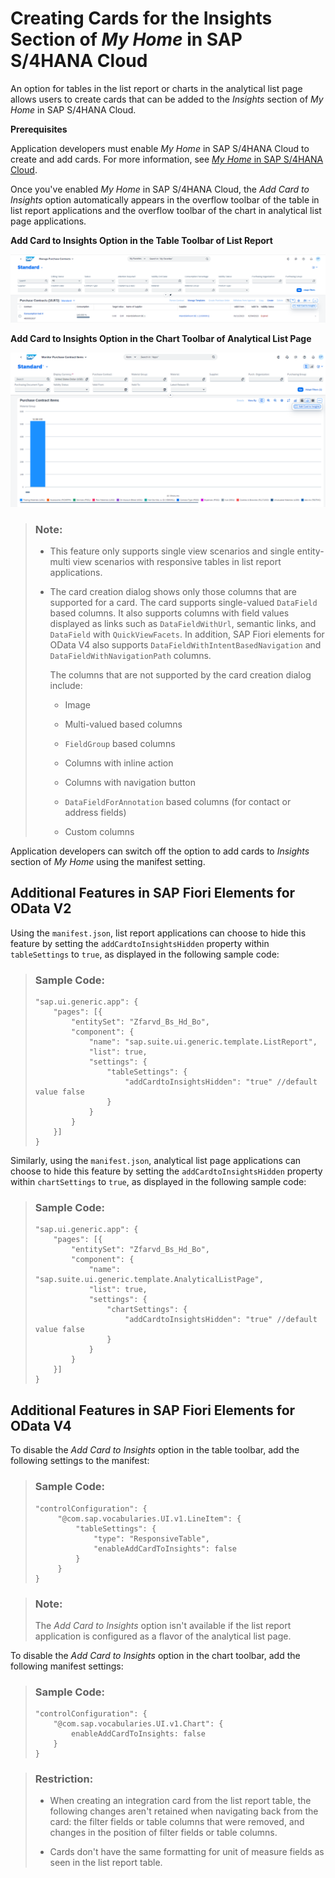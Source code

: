 <!-- loio9b13559ef978405a99e8b624a87daf31 -->

# Creating Cards for the Insights Section of *My Home* in SAP S/4HANA Cloud

An option for tables in the list report or charts in the analytical list page allows users to create cards that can be added to the *Insights* section of *My Home* in SAP S/4HANA Cloud.

**Prerequisites**

Application developers must enable *My Home* in SAP S/4HANA Cloud to create and add cards. For more information, see [*My Home* in SAP S/4HANA Cloud](https://help.sap.com/docs/SAP_S4HANA_CLOUD/4fc8d03390c342da8a60f8ee387bca1a/8a60279e8d2041b5ad8d3455fab0f3ef.html).

Once you've enabled *My Home* in SAP S/4HANA Cloud, the *Add Card to Insights* option automatically appears in the overflow toolbar of the table in list report applications and the overflow toolbar of the chart in analytical list page applications.

  
  
**Add Card to Insights Option in the Table Toolbar of List Report**

![](images/Add_Cards_to_Insights_New_fe526c6.png "Add Card to Insights Option in the Table Toolbar of List Report ")

  
  
**Add Card to Insights Option in the Chart Toolbar of Analytical List Page**

![](images/Add_Cards_to_Insights_ALP_401e0b0.png "Add Card to Insights Option in the Chart Toolbar of Analytical List Page")

> ### Note:  
> -   This feature only supports single view scenarios and single entity-multi view scenarios with responsive tables in list report applications.
> 
> -   The card creation dialog shows only those columns that are supported for a card. The card supports single-valued `DataField` based columns. It also supports columns with field values displayed as links such as `DataFieldWithUrl`, semantic links, and `DataField` with `QuickViewFacets`. In addition, SAP Fiori elements for OData V4 also supports `DataFieldWithIntentBasedNavigation` and `DataFieldWithNavigationPath` columns.
> 
>     The columns that are not supported by the card creation dialog include:
> 
>     -   Image
> 
>     -   Multi-valued based columns
> 
>     -   `FieldGroup` based columns
> 
>     -   Columns with inline action
> 
>     -   Columns with navigation button
> 
>     -   `DataFieldForAnnotation` based columns \(for contact or address fields\)
> 
>     -   Custom columns

Application developers can switch off the option to add cards to *Insights* section of *My Home* using the manifest setting.



<a name="loio9b13559ef978405a99e8b624a87daf31__section_kbf_fb2_jxb"/>

## Additional Features in SAP Fiori Elements for OData V2

Using the `manifest.json`, list report applications can choose to hide this feature by setting the `addCardtoInsightsHidden` property within `tableSettings` to `true`, as displayed in the following sample code:

> ### Sample Code:  
> ```
> "sap.ui.generic.app": {
>     "pages": [{
>         "entitySet": "Zfarvd_Bs_Hd_Bo",
>         "component": {
>             "name": "sap.suite.ui.generic.template.ListReport",
>             "list": true,
>             "settings": {
>                 "tableSettings": { 
>                     "addCardtoInsightsHidden": "true" //default value false
>                 }
>             }
>         }
>     }]
> }
> ```

Similarly, using the `manifest.json`, analytical list page applications can choose to hide this feature by setting the `addCardtoInsightsHidden` property within `chartSettings` to `true`, as displayed in the following sample code:

> ### Sample Code:  
> ```
> "sap.ui.generic.app": {
>     "pages": [{
>         "entitySet": "Zfarvd_Bs_Hd_Bo",
>         "component": {
>             "name": "sap.suite.ui.generic.template.AnalyticalListPage",
>             "list": true,
>             "settings": {
>                 "chartSettings": { 
>                     "addCardtoInsightsHidden": "true" //default value false
>                 }
>             }
>         }
>     }]
> }
> ```



<a name="loio9b13559ef978405a99e8b624a87daf31__section_zbk_2qx_3xb"/>

## Additional Features in SAP Fiori Elements for OData V4

To disable the *Add Card to Insights* option in the table toolbar, add the following settings to the manifest:

> ### Sample Code:  
> ```
> "controlConfiguration": {
>      "@com.sap.vocabularies.UI.v1.LineItem": {
>          "tableSettings": {
>              "type": "ResponsiveTable",
>              "enableAddCardToInsights": false
>          }
>      }
> }
> ```

> ### Note:  
> The *Add Card to Insights* option isn't available if the list report application is configured as a flavor of the analytical list page.

To disable the *Add Card to Insights* option in the chart toolbar, add the following manifest settings:

> ### Sample Code:  
> ```
> "controlConfiguration": {
>     "@com.sap.vocabularies.UI.v1.Chart": {
>         enableAddCardToInsights: false
>     }
> }
> ```

> ### Restriction:  
> -   When creating an integration card from the list report table, the following changes aren't retained when navigating back from the card: the filter fields or table columns that were removed, and changes in the position of filter fields or table columns.
> 
> -   Cards don't have the same formatting for unit of measure fields as seen in the list report table.

